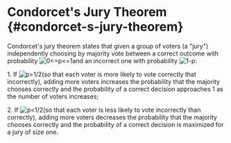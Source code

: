 # Condorcet&#039;s Jury Theorem {#condorcet-s-jury-theorem}

Condorcet&#039;s jury theorem states that given a group of voters (a &quot;jury&quot;) independently choosing by majority vote between a correct outcome with probability ![0<=p<=1](C:\scripts\DirksWiki\Process_System_Models\Model_thinking\assets\0=p=1.gif)and an incorrect one with probability ![1-p](C:\scripts\DirksWiki\Process_System_Models\Model_thinking\assets\1-p.gif):

1\. If ![p>1/2](C:\scripts\DirksWiki\Process_System_Models\Model_thinking\assets\p12.gif)(so that each voter is more likely to vote correctly that incorrectly), adding more voters increases the probability that the majority chooses correctly and the probability of a correct decision approaches 1 as the number of voters increases;

2\. If ![p<1/2](C:\scripts\DirksWiki\Process_System_Models\Model_thinking\assets\p12.gif)(so that each voter is less likely to vote incorrectly than correctly), adding more voters decreases the probability that the majority chooses correctly and the probability of a correct decision is maximized for a jury of size one.